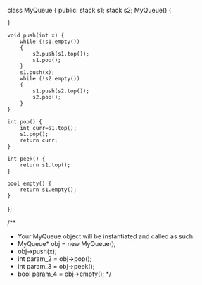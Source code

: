 class MyQueue {
public:
    stack <int> s1;
    stack <int> s2;
    MyQueue() {
        
    }
    
    void push(int x) {
        while (!s1.empty())
        {
            s2.push(s1.top());
            s1.pop();
        }
        s1.push(x);
        while (!s2.empty())
        {
            s1.push(s2.top());
            s2.pop();
        }
    }
    
    int pop() {
        int curr=s1.top();
        s1.pop();
        return curr;
    }
    
    int peek() {
        return s1.top();
    }
    
    bool empty() {
        return s1.empty();
    }
};

/**
 * Your MyQueue object will be instantiated and called as such:
 * MyQueue* obj = new MyQueue();
 * obj->push(x);
 * int param_2 = obj->pop();
 * int param_3 = obj->peek();
 * bool param_4 = obj->empty();
 */
